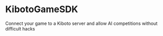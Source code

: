 # KibotoGameSDK
Connect your game to a Kiboto server and allow AI competitions without difficult hacks

